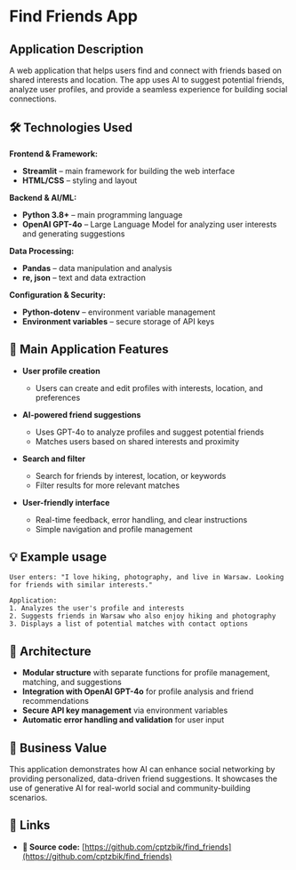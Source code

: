 # Find Friends App

## Application Description
A web application that helps users find and connect with friends based on shared interests and location. The app uses AI to suggest potential friends, analyze user profiles, and provide a seamless experience for building social connections.

## 🛠️ Technologies Used

**Frontend & Framework:**
- **Streamlit** – main framework for building the web interface
- **HTML/CSS** – styling and layout

**Backend & AI/ML:**
- **Python 3.8+** – main programming language
- **OpenAI GPT-4o** – Large Language Model for analyzing user interests and generating suggestions

**Data Processing:**
- **Pandas** – data manipulation and analysis
- **re, json** – text and data extraction

**Configuration & Security:**
- **Python-dotenv** – environment variable management
- **Environment variables** – secure storage of API keys

## 🚀 Main Application Features

- **User profile creation**
  - Users can create and edit profiles with interests, location, and preferences

- **AI-powered friend suggestions**
  - Uses GPT-4o to analyze profiles and suggest potential friends
  - Matches users based on shared interests and proximity

- **Search and filter**
  - Search for friends by interest, location, or keywords
  - Filter results for more relevant matches

- **User-friendly interface**
  - Real-time feedback, error handling, and clear instructions
  - Simple navigation and profile management

## 💡 Example usage
```
User enters: "I love hiking, photography, and live in Warsaw. Looking for friends with similar interests."

Application:
1. Analyzes the user's profile and interests
2. Suggests friends in Warsaw who also enjoy hiking and photography
3. Displays a list of potential matches with contact options
```

## 🔧 Architecture
- **Modular structure** with separate functions for profile management, matching, and suggestions
- **Integration with OpenAI GPT-4o** for profile analysis and friend recommendations
- **Secure API key management** via environment variables
- **Automatic error handling and validation** for user input

## 🎯 Business Value
This application demonstrates how AI can enhance social networking by providing personalized, data-driven friend suggestions. It showcases the use of generative AI for real-world social and community-building scenarios.

## 🔗 Links
- **🐙 Source code:** [https://github.com/cptzbik/find_friends](https://github.com/cptzbik/find_friends)
